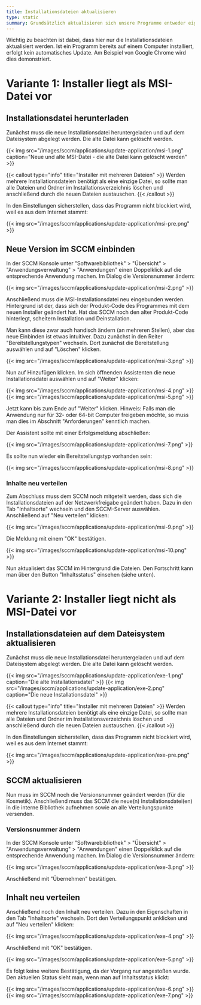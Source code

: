 ```yaml
---
title: Installationsdateien aktualisieren
type: static
summary: Grundsätzlich aktualisieren sich unsere Programme entweder eigenständig (im Falle von Chrome und Firefox), über das SCCM (Windows, Office, Adobe Reader, Flash) oder eben gar nicht. Um die Menge an Aktualisierungen zu reduzieren und um frische Computer auch mit der neuesten Programmversion auszustatten, sollte man ab und an die Installationsdateien auf dem SCCM durch die neuen Installer ersetzen.
---
```


Wichtig zu beachten ist dabei, dass hier nur die Installationsdateien aktualisiert werden. Ist ein Programm bereits auf einem Computer installiert, erfolgt kein automatisches Update. Am Beispiel von Google Chrome wird dies demonstriert.

# Variante 1: Installer liegt als MSI-Datei vor

## Installationsdatei herunterladen

Zunächst muss die neue Installationsdatei heruntergeladen und auf dem Dateisystem abgelegt werden. Die alte Datei kann gelöscht werden.

{{< img src="/images/sccm/applications/update-application/msi-1.png" caption="Neue und alte MSI-Datei - die alte Datei kann gelöscht werden" >}}

{{< callout type="info" title="Installer mit mehreren Dateien" >}}
    Werden mehrere Installationsdateien benötigt als eine einzige Datei, so sollte man alle Dateien und Ordner im Installationsverzeichnis löschen und anschließend durch die neuen Dateien austauschen.
{{< /callout >}}

In den Einstellungen sicherstellen, dass das Programm nicht blockiert wird, weil es aus dem Internet stammt:

{{< img src="/images/sccm/applications/update-application/msi-pre.png" >}}

## Neue Version im SCCM einbinden 

In der SCCM Konsole unter "Softwarebibliothek" > "Übersicht" > "Anwendungsverwaltung" > "Anwendungen" einen Doppelklick auf die entsprechende Anwendung machen. Im Dialog die Versionsnummer ändern:

{{< img src="/images/sccm/applications/update-application/msi-2.png" >}}

Anschließend muss die MSI-Installationsdatei neu eingebunden werden. Hintergrund ist der, dass sich der Produkt-Code des Programmes mit dem neuen Installer geändert hat. Hat das SCCM noch den alter Produkt-Code hinterlegt, scheitern Installation und Deinstallation.

Man kann diese zwar auch handisch ändern (an mehreren Stellen), aber das neue Einbinden ist etwas intuitiver. Dazu zunächst in den Reiter "Bereitstellungstypen" wechseln. Dort zunächst die Bereitstellung auswählen und auf "Löschen" klicken. 

{{< img src="/images/sccm/applications/update-application/msi-3.png" >}}

Nun auf Hinzufügen klicken. Im sich öffnenden Assistenten die neue Installationsdatei auswählen und auf "Weiter" klicken:

{{< img src="/images/sccm/applications/update-application/msi-4.png" >}}
{{< img src="/images/sccm/applications/update-application/msi-5.png" >}}

Jetzt kann bis zum Ende auf "Weiter" klicken. Hinweis: Falls man die Anwendung nur für 32- oder 64-bit Computer freigeben möchte, so muss man dies im Abschnitt "Anforderungen" kenntlich machen.

Der Assistent sollte mit einer Erfolgsmeldung abschließen:

{{< img src="/images/sccm/applications/update-application/msi-7.png" >}}

Es sollte nun wieder ein Bereitstellungstyp vorhanden sein:

{{< img src="/images/sccm/applications/update-application/msi-8.png" >}}

### Inhalte neu verteilen

Zum Abschluss muss dem SCCM noch mitgeteilt werden, dass sich die Installationsdateien auf der Netzwerkfreigabe geändert haben. Dazu in den Tab "Inhaltsorte" wechseln und den SCCM-Server auswählen. Anschließend auf "Neu verteilen" klicken:

{{< img src="/images/sccm/applications/update-application/msi-9.png" >}}

Die Meldung mit einem "OK" bestätigen.

{{< img src="/images/sccm/applications/update-application/msi-10.png" >}}

Nun aktualisiert das SCCM im Hintergrund die Dateien. Den Fortschritt kann man über den Button "Inhaltsstatus" einsehen (siehe unten).

# Variante 2: Installer liegt nicht als MSI-Datei vor

## Installationsdateien auf dem Dateisystem aktualisieren

Zunächst muss die neue Installationsdatei heruntergeladen und auf dem Dateisystem abgelegt werden. Die alte Datei kann gelöscht werden.

{{< img src="/images/sccm/applications/update-application/exe-1.png" caption="Die alte Installationsdatei" >}}
{{< img src="/images/sccm/applications/update-application/exe-2.png" caption="Die neue Installationsdatei" >}}

{{< callout type="info" title="Installer mit mehreren Dateien" >}}
    Werden mehrere Installationsdateien benötigt als eine einzige Datei, so sollte man alle Dateien und Ordner im Installationsverzeichnis löschen und anschließend durch die neuen Dateien austauschen.
{{< /callout >}}

In den Einstellungen sicherstellen, dass das Programm nicht blockiert wird, weil es aus dem Internet stammt:

{{< img src="/images/sccm/applications/update-application/exe-pre.png" >}}

## SCCM aktualisieren

Nun muss im SCCM noch die Versionsnummer geändert werden (für die Kosmetik). Anschließend muss das SCCM die neue(n) Installationsdatei(en) in die interne Bibliothek aufnehmen sowie an alle Verteilungspunkte versenden.

### Versionsnummer ändern

In der SCCM Konsole unter "Softwarebibliothek" > "Übersicht" > "Anwendungsverwaltung" > "Anwendungen" einen Doppelklick auf die entsprechende Anwendung machen. Im Dialog die Versionsnummer ändern:

{{< img src="/images/sccm/applications/update-application/exe-3.png" >}}

Anschließend mit "Übernehmen" bestätigen.

## Inhalt neu verteilen

Anschließend noch den Inhalt neu verteilen. Dazu in den Eigenschaften in den Tab "Inhaltsorte" wechseln. Dort den Verteilungspunkt anklicken und auf "Neu verteilen" klicken:

{{< img src="/images/sccm/applications/update-application/exe-4.png" >}}

Anschließend mit "OK" bestätigen.

{{< img src="/images/sccm/applications/update-application/exe-5.png" >}}

Es folgt keine weitere Bestätigung, da der Vorgang nur angestoßen wurde. Den aktuellen Status sieht man, wenn man auf Inhaltsstatus klickt:

{{< img src="/images/sccm/applications/update-application/exe-6.png" >}}
{{< img src="/images/sccm/applications/update-application/exe-7.png" >}}